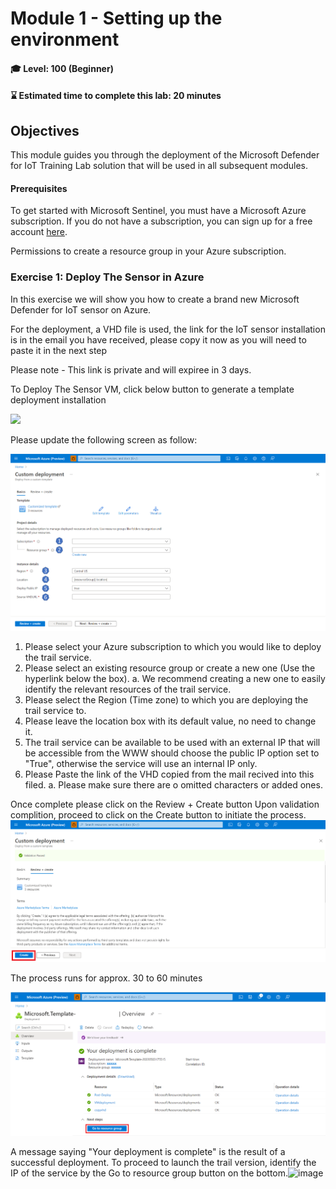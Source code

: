 # Module 1 - Setting up the environment

#### 🎓 Level: 100 (Beginner)
#### ⌛ Estimated time to complete this lab: 20 minutes

## Objectives

This module guides you through the deployment of the Microsoft Defender for IoT Training Lab solution that will be used in all subsequent modules.

#### Prerequisites

To get started with Microsoft Sentinel, you must have a Microsoft Azure subscription. If you do not have a subscription, you can sign up for a free account [here](https://azure.microsoft.com/en/free).

Permissions to create a resource group in your Azure subscription.

### Exercise 1: Deploy The Sensor in Azure

In this exercise we will show you how to create a brand new Microsoft Defender for IoT sensor on Azure.

For the deployment, a VHD file is used, the link for the IoT sensor installation is in the email you have received, please copy it now as you will need to paste it in the next step

Please note - This link is private and will expiree in 3 days. 

To Deploy The Sensor VM, click below button to generate a template deployment installation 

<a href="https://portal.azure.com/#create/Microsoft.Template/uri/https%3A%2F%2Fraw.githubusercontent.com%2FContoso-Hotels-Security%2FDefenderForIOT%2Fmain%2FDeploySensorV22%2Fazuredeploy.json" target="_blank">
  <img src="https://aka.ms/deploytoazurebutton" scale="0">
</a>



Please update the following screen as follow:

<img src="./Images/Deployment_1.png">

1. Please select your Azure subscription to which you would like to deploy the trail service.
2. Please select an existing resource group or create a new one (Use the hyperlink below the box).
	a. We recommend creating a new one to easily identify the relevant resources of the trail service.
3. Please select the Region (Time zone) to which you are deploying the trail service to.
4. Please leave the location box with its default value, no need to change it.
5. The trail service can be available to be used with an external IP that will be accessible from the WWW should choose the public IP option set to "True", otherwise the service will use an internal IP only.
6. Please Paste the link of the VHD copied from the mail recived into this filed.
	a. Please make sure there are o omitted characters or added ones.


Once complete please click on the Review + Create button
Upon validation complition, proceed to click on the Create button to initiate the process.
<img src="./Images/Review_&_ Create button.png">


The process runs for approx. 30 to 60 minutes

<img src="./Images/Go_to_Resource_Group.png">

A message saying "Your deployment is complete" is the result of a successful deployment.
To proceed to launch the trail version, identify the IP of the service by the Go to resource group button on the bottom.![image](https://user-images.githubusercontent.com/103533851/167748979-7096c10a-09c9-4ba1-80f8-6dabe64eda98.png)

